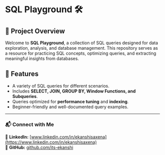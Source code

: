 # SQL Playground 🛠️

## 📌 Project Overview
Welcome to **SQL Playground**, a collection of SQL queries designed for data exploration, analysis, and database management. This repository serves as a resource for practicing SQL concepts, optimizing queries, and extracting meaningful insights from databases.

## 🚀 Features
- A variety of SQL queries for different scenarios.
- Includes **SELECT, JOIN, GROUP BY, Window Functions, and Subqueries**.
- Queries optimized for **performance tuning** and **indexing**.
- Beginner-friendly and well-documented query examples.

---
### 📬 Connect with Me
💼 **LinkedIn:** [www.linkedin.com/in/ekanshisaxena](https://www.linkedin.com/in/ekanshisaxena)  
📂 **GitHub:** [github.com/its-ekanshi](https://github.com/its-ekanshi)

